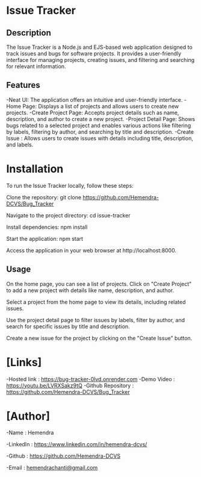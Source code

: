 
# Issue Tracker

## Description
The Issue Tracker is a Node.js and EJS-based web application designed to track issues and bugs for software projects. It provides a user-friendly interface for managing projects, creating issues, and filtering and searching for relevant information.

## Features
-Neat UI: The application offers an intuitive and user-friendly interface.
-Home Page: Displays a list of projects and allows users to create new projects.
-Create Project Page: Accepts project details such as name, description, and author to create a new project.
-Project Detail Page: Shows bugs related to a selected project and enables various actions like filtering by labels, filtering by author, and searching by title and description.
-Create Issue : Allows users to create issues with details including title, description, and labels.


# Installation
To run the Issue Tracker locally, follow these steps:

Clone the repository:
git clone <https://github.com/Hemendra-DCVS/Bug_Tracker>

Navigate to the project directory: cd issue-tracker

Install dependencies: npm install

Start the application: npm start

Access the application in your web browser at http://localhost:8000.

## Usage
On the home page, you can see a list of projects. Click on "Create Project" to add a new project with details like name, description, and author.

Select a project from the home page to view its details, including related issues.

Use the project detail page to filter issues by labels, filter by author, and search for specific issues by title and description.

Create a new issue for the project by clicking on the "Create Issue" button.


# [Links]
-Hosted link :  https://bug-tracker-0lvd.onrender.com
-Demo Video : https://youtu.be/LVRXSakz9tQ
-Github Repository : https://github.com/Hemendra-DCVS/Bug_Tracker


# [Author]
-Name : Hemendra

-LinkedIn : https://www.linkedin.com/in/hemendra-dcvs/

-Github : https://github.com/Hemendra-DCVS

-Email : hemendrachanti@gmail.com

